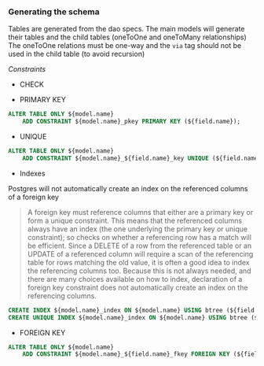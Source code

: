 ### Generating the schema

Tables are generated from the dao specs. The main models will generate
their tables and the child tables (oneToOne and oneToMany relationships) The
oneToOne relations must be one-way and the `via` tag should not be used in the
child table (to avoid recursion)

*Constraints*

- CHECK

- PRIMARY KEY

```sql
ALTER TABLE ONLY ${model.name}
    ADD CONSTRAINT ${model.name}_pkey PRIMARY KEY (${field.name});
```

- UNIQUE

```sql
ALTER TABLE ONLY ${model.name}
    ADD CONSTRAINT ${model.name}_${field.name}_key UNIQUE (${field.name});
```

- Indexes

Postgres will not automatically create an index on the referenced columns of a foreign key

> A foreign key must reference columns that either are a primary key or form a
> unique constraint. This means that the referenced columns always have an
> index (the one underlying the primary key or unique constraint); so checks on
> whether a referencing row has a match will be efficient. Since a DELETE of a
> row from the referenced table or an UPDATE of a referenced column will
> require a scan of the referencing table for rows matching the old value, it
> is often a good idea to index the referencing columns too. Because this is
> not always needed, and there are many choices available on how to index,
> declaration of a foreign key constraint does not automatically create an
> index on the referencing columns.

```sql
CREATE INDEX ${model.name}_index ON ${model.name} USING btree (${field.name});
CREATE UNIQUE INDEX ${model.name}_index ON ${model.name} USING btree (${field.name});
```

- FOREIGN KEY

```sql
ALTER TABLE ONLY ${model.name}
    ADD CONSTRAINT ${model.name}_${field.name}_fkey FOREIGN KEY (${field.name}) REFERENCES ${field.referenceModel}(${field.name})
```


